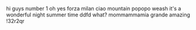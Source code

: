 hi guys
number 1
oh yes
forza milan
ciao
mountain
popopo
weash
it's a wonderful night
summer time
ddfd
what?
mommammamia
grande
amazing
!32r2qr
